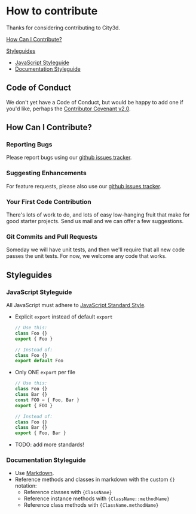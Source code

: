 # How to contribute

Thanks for considering contributing to City3d.

[How Can I Contribute?](#how-can-i-contribute)
<!-- TODO: add this back to the table of contents once these sections are more than one-liners
  * [Reporting Bugs](#reporting-bugs)
  * [Suggesting Enhancements](#suggesting-enhancements)
  * [Your First Code Contribution](#your-first-code-contribution)
  * [Git Commits and Pull Requests](#git-commits-and-pull-requests)
-->

[Styleguides](#styleguides)
  * [JavaScript Styleguide](#javascript-styleguide)
  * [Documentation Styleguide](#documentation-styleguide)

## Code of Conduct

We don't yet have a Code of Conduct, but would be happy to add one if you'd like, perhaps the [Contributor Covenant v2.0](https://www.contributor-covenant.org/).

## How Can I Contribute?

### Reporting Bugs

Please report bugs using our [github issues tracker](https://github.com/nicky-nym/city3d/issues).

### Suggesting Enhancements

For feature requests, please also use our [github issues tracker](https://github.com/nicky-nym/city3d/issues).

### Your First Code Contribution

There's lots of work to do, and lots of easy low-hanging fruit that make for good starter projects. 
Send us mail and we can offer a few suggestions.

### Git Commits and Pull Requests

Someday we will have unit tests, and then we'll require that all new code passes the unit tests. 
For now, we welcome any code that works.

## Styleguides

### JavaScript Styleguide

All JavaScript must adhere to [JavaScript Standard Style](https://standardjs.com/).

* Explicit `export` instead of default `export`
  ```js
  // Use this:
  class Foo {}
  export { Foo } 

  // Instead of:
  class Foo {}
  export default Foo
  ```
* Only ONE `export` per file
  ```js
  // Use this:
  class Foo {}
  class Bar {}
  const FOO = { Foo, Bar }
  export { FOO } 

  // Instead of:
  class Foo {}
  class Bar {}
  export { Foo, Bar } 
  ```
* TODO: add more standards!

### Documentation Styleguide

* Use [Markdown](https://daringfireball.net/projects/markdown).
* Reference methods and classes in markdown with the custom `{}` notation:
    * Reference classes with `{ClassName}`
    * Reference instance methods with `{ClassName::methodName}`
    * Reference class methods with `{ClassName.methodName}`


